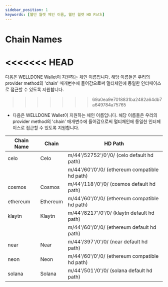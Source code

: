 ```yaml
---
sidebar_position: 1
keywords: [웰던 월렛 체인 이름, 웰던 월렛 HD Path]
---
```


# Chain Names
<<<<<<< HEAD
=======
다음은 WELLDONE Wallet이 지원하는 체인 이름입니다. 해당 이름들은 우리의 provider method의 'chain' 매개변수에 들어감으로써 멀티체인에 동일한 인터페이스로 접근할 수 있도록 지원합니다.
>>>>>>> 69a0ea9e7018831ba2482a64db7a649784a75765

- 다음은 WELLDONE Wallet이 지원하는 체인 이름입니다. 해당 이름들은 우리의 provider method의 'chain' 매개변수에 들어감으로써 멀티체인에 동일한 인터페이스로 접근할 수 있도록 지원합니다.

| Chain Name | Chain    | HD Path                                       |
| ---------- | -------- | --------------------------------------------- |
| celo       | Celo     | m/44'/52752'/0'/0/ (celo default hd path)     |
|            |          | m/44'/60'/0'/0/ (ethereum compatible hd path) |
| cosmos     | Cosmos   | m/44'/118'/0'/0/ (cosmos default hd path)     |
| ethereum   | Ethereum | m/44'/60'/0'/0/ (ethereum compatible hd path) |
| klaytn     | Klaytn   | m/44'/8217'/0'/0/ (klaytn default hd path)    |
|            |          | m/44'/60'/0'/0/ (ethereum default hd path)    |
| near       | Near     | m/44'/397'/0'/0/ (near default hd path)       |
| neon       | Neon     | m/44'/60'/0'/0/ (ethereum compatible hd path) |
| solana     | Solana   | m/44'/501'/0'/0/ (solana default hd path)     |
